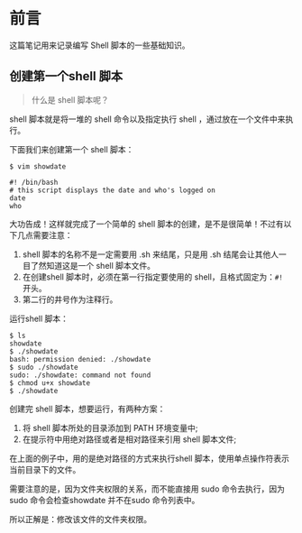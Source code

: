 # 前言
这篇笔记用来记录编写 Shell 脚本的一些基础知识。

## 创建第一个shell 脚本
> 什么是 shell 脚本呢？

shell 脚本就是将一堆的 shell 命令以及指定执行 shell ，通过放在一个文件中来执行。

下面我们来创建第一个 shell 脚本：
```
$ vim showdate

#! /bin/bash
# this script displays the date and who's logged on
date
who
```
大功告成！这样就完成了一个简单的 shell 脚本的创建，是不是很简单！不过有以下几点需要注意：
1. shell 脚本的名称不是一定需要用 .sh 来结尾，只是用 .sh 结尾会让其他人一目了然知道这是一个 shell 脚本文件。
2. 在创建shell 脚本时，必须在第一行指定要使用的 shell，且格式固定为：`#! `开头。
3. 第二行的井号作为注释行。

运行shell 脚本：
```
$ ls
showdate
$ ./showdate
bash: permission denied: ./showdate
$ sudo ./showdate
sudo: ./showdate: command not found
$ chmod u+x showdate
$ ./showdate
```
创建完 shell 脚本，想要运行，有两种方案：
1. 将 shell 脚本所处的目录添加到 PATH 环境变量中;
2. 在提示符中用绝对路径或者是相对路径来引用 shell 脚本文件;

在上面的例子中，用的是绝对路径的方式来执行shell 脚本，使用单点操作符表示当前目录下的文件。

需要注意的是，因为文件夹权限的关系，而不能直接用 sudo 命令去执行，因为sudo 命令会检查showdate 并不在sudo 命令列表中。

所以正解是：修改该文件的文件夹权限。
